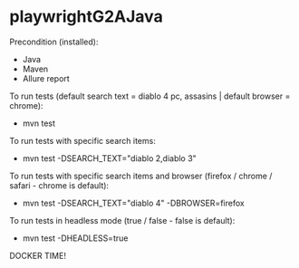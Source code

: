 # playwrightG2AJava

Precondition (installed):

- Java
- Maven
- Allure report

To run tests (default search text = diablo 4 pc, assasins | default browser = chrome):

- mvn test

To run tests with specific search items:

- mvn test -DSEARCH_TEXT="diablo 2,diablo 3"

To run tests with specific search items and browser (firefox / chrome / safari - chrome is default):

- mvn test -DSEARCH_TEXT="diablo 4" -DBROWSER=firefox

To run tests in headless mode (true / false - false is default):

- mvn test -DHEADLESS=true

DOCKER TIME!

